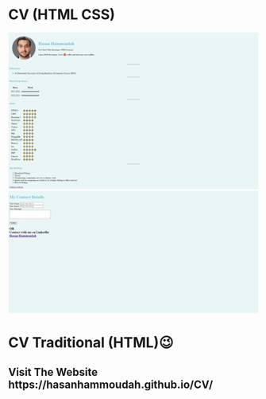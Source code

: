 # CV (HTML CSS)
<img src="Images/Personal Website Part 1.png" alt="Hasan Hammoudah">
<img src="Images/Personal Website Part 2.png" alt="Hasan Hammoudah">
<h1>CV Traditional (HTML)😉</h1>
<h2>Visit The Website https://hasanhammoudah.github.io/CV/</h2>
